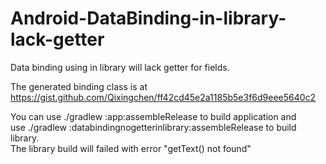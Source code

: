 # Android-DataBinding-in-library-lack-getter

Data binding using in library will lack getter for fields. </br>

The generated binding class is at https://gist.github.com/Qixingchen/ff42cd45e2a1185b5e3f6d9eee5640c2  </br>

You can use ./gradlew :app:assembleRelease to build application and </br>
use ./gradlew :databindingnogetterinlibrary:assembleRelease to build library. </br>
The library build will failed with error "getText() not found" </br>
